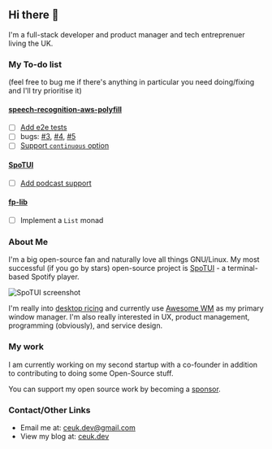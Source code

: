 ## Hi there 👋

I'm a full-stack developer and product manager and tech entreprenuer living the UK.

### My To-do list

(feel free to bug me if there's anything in particular you need doing/fixing and I'll try prioritise it)

#### [speech-recognition-aws-polyfill](https://github.com/ceuk/speech-recognition-aws-polyfill)

- [ ] [Add e2e tests](https://github.com/ceuk/speech-recognition-aws-polyfill/issues/6)
- [ ] bugs: [#3](https://github.com/ceuk/speech-recognition-aws-polyfill/issues/3), [#4](https://github.com/ceuk/speech-recognition-aws-polyfill/issues/4), [#5](https://github.com/ceuk/speech-recognition-aws-polyfill/issues/5)
- [ ] [Support `continuous` option](https://github.com/ceuk/speech-recognition-aws-polyfill/issues/2)

#### [SpoTUI](https://github.com/ceuk/spotui)

- [ ] [Add podcast support](https://github.com/ceuk/spotui/issues/13)

#### [fp-lib](https://github.com/versita-app/fp-lib)

- [ ] Implement a `List` monad


### About Me

I'm a big open-source fan and naturally love all things GNU/Linux. My most successful (if you go by stars) open-source project is [SpoTUI](https://github.com/ceuk/spotui) - a terminal-based Spotify player.

![SpoTUI screenshot](https://i.imgur.com/7syOTKb.gif)

I'm really into [desktop ricing](https://reddit.com/r/unixporn) and currently use [Awesome WM](https://awesomewm.org/) as my primary window manager. I'm also really interested in UX, product management, programming (obviously), and service design.

### My work

I am currently working on my second startup with a co-founder in addition to contributing to doing some Open-Source stuff.

You can support my open source work by becoming a [sponsor](https://github.com/sponsors/ceuk).

### Contact/Other Links

- Email me at: [ceuk.dev@gmail.com](mailto:ceuk.dev@gmail.com)
- View my blog at: [ceuk.dev](https://ceuk.dev)
